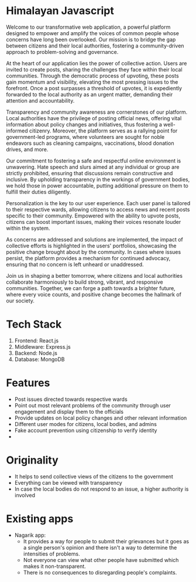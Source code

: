 # Himalayan Javascript
Welcome to our transformative web application, a powerful platform designed to empower and amplify the voices of common people whose concerns have long been overlooked. Our mission is to bridge the gap between citizens and their local authorities, fostering a community-driven approach to problem-solving and governance.

At the heart of our application lies the power of collective action. Users are invited to create posts, sharing the challenges they face within their local communities. Through the democratic process of upvoting, these posts gain momentum and visibility, elevating the most pressing issues to the forefront. Once a post surpasses a threshold of upvotes, it is expediently forwarded to the local authority as an urgent matter, demanding their attention and accountability.

Transparency and community awareness are cornerstones of our platform. Local authorities have the privilege of posting official news, offering vital information about policy changes and initiatives, thus fostering a well-informed citizenry. Moreover, the platform serves as a rallying point for government-led programs, where volunteers are sought for noble endeavors such as cleaning campaigns, vaccinations, blood donation drives, and more.

Our commitment to fostering a safe and respectful online environment is unwavering. Hate speech and slurs aimed at any individual or group are strictly prohibited, ensuring that discussions remain constructive and inclusive. By upholding transparency in the workings of government bodies, we hold those in power accountable, putting additional pressure on them to fulfill their duties diligently.

Personalization is the key to our user experience. Each user panel is tailored to their respective wards, allowing citizens to access news and recent posts specific to their community. Empowered with the ability to upvote posts, citizens can boost important issues, making their voices resonate louder within the system.

As concerns are addressed and solutions are implemented, the impact of collective efforts is highlighted in the users' portfolios, showcasing the positive change brought about by the community. In cases where issues persist, the platform provides a mechanism for continued advocacy, ensuring that no concern is left unheard or unaddressed.

Join us in shaping a better tomorrow, where citizens and local authorities collaborate harmoniously to build strong, vibrant, and responsive communities. Together, we can forge a path towards a brighter future, where every voice counts, and positive change becomes the hallmark of our society.

# Tech Stack
1. Frontend: React.js
2. Middleware: Express.js
3. Backend: Node.js
4. Database: MongoDB

# Features
- Post issues directed towards respective wards
- Point out most relevant problems of the community through user engagement and display them to the officials
- Provide updates on local policy changes and other relevant information
- Different user modes for citizens, local bodies, and admins
- Fake account prevention using citizenship to verify identity
- 

# Originality
- It helps to send collective views of the citizens to the government
- Everything can be viewed with transparency
- In case the local bodies do not respond to an issue, a higher authority is involved

# Existing apps
- Nagarik app:
  - It provides a way for people to submit their grievances but it goes as a single person's opinion and there isn't a way to determine the intensities of problems.
  - Not everyone can view what other people have submitted which makes it non-transparent.
  - There is no consequences to disregarding people's complaints.




